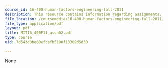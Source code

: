 ```yaml
---
course_id: 16-400-human-factors-engineering-fall-2011
description: This resource contains information regarding assignments.
file_location: /coursemedia/16-400-human-factors-engineering-fall-2011/7d543d8be68efcefb5100f13389d5d30_MIT16_400F11_assn02.pdf
file_type: application/pdf
layout: pdf
title: MIT16_400F11_assn02.pdf
type: course
uid: 7d543d8be68efcefb5100f13389d5d30

---
```

None